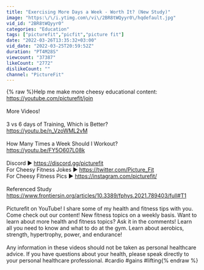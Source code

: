 ```yaml
---
title: "Exercising More Days a Week - Worth It? (New Study)"
image: "https:\/\/i.ytimg.com\/vi\/2BR8tWQyyr0\/hqdefault.jpg"
vid_id: "2BR8tWQyyr0"
categories: "Education"
tags: ["picturefit","picfit","picture fit"]
date: "2022-03-26T13:35:32+03:00"
vid_date: "2022-03-25T20:59:52Z"
duration: "PT4M28S"
viewcount: "37387"
likeCount: "2772"
dislikeCount: ""
channel: "PictureFit"
---
```

{% raw %}Help me make more cheesy educational content:<br /><a rel="nofollow" target="blank" href="https://youtube.com/picturefit/join">https://youtube.com/picturefit/join</a><br /><br />More Videos!<br /><br />3 vs 6 days of Training, Which is Better?<br /><a rel="nofollow" target="blank" href="https://youtu.be/n_VzoWML2vM">https://youtu.be/n_VzoWML2vM</a><br /><br />How Many Times a Week Should I Workout?<br /><a rel="nofollow" target="blank" href="https://youtu.be/FY5O607L08k">https://youtu.be/FY5O607L08k</a><br /><br />Discord ► <a rel="nofollow" target="blank" href="https://discord.gg/picturefit">https://discord.gg/picturefit</a><br />For Cheesy Fitness Jokes ► <a rel="nofollow" target="blank" href="https://twitter.com/Picture_Fit">https://twitter.com/Picture_Fit</a><br />For Cheesy Fitness Pics ► <a rel="nofollow" target="blank" href="https://instagram.com/picturefit/">https://instagram.com/picturefit/</a><br /><br />Referenced Study<br /><a rel="nofollow" target="blank" href="https://www.frontiersin.org/articles/10.3389/fphys.2021.789403/full#T1">https://www.frontiersin.org/articles/10.3389/fphys.2021.789403/full#T1</a><br /><br />Picturefit on YouTube! I share some of my health and fitness tips with you. Come check out our content! New fitness topics on a weekly basis. Want to learn about more health and fitness topics? Ask it in the comments! Learn all you need to know and what to do at the gym. Learn about aerobics, strength, hypertrophy, power, and endurance!<br /><br />Any information in these videos should not be taken as personal healthcare advice. If you have questions about your health, please speak directly to your personal healthcare professional. #cardio #gains #lifting{% endraw %}
